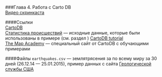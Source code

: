 ###Глава 4. Работа с Carto DB  
[Видео скринкаста]()

####Ссылки  
[CartoDB](http://cartodb.com)  
[Статистика происшествий](http://data.denvergov.org/dataset/city-and-county-of-denver-traffic-accidents) — исходные данные, которые были использованы в примере (см. раздел )
[CartoDB tutorial](https://github.com/clhenrick/cartodb-tutorial/)  
[The Map Academy](http://academy.cartodb.com) — специальный сайт от CartoDB с обучающими примерами  

####Файлы
`earthquakes.csv` — землятрясения за по всему миру за 30 дней (26.12.14 — 25.01.2015), пример данных с сайта [Геологической службы США](http://earthquake.usgs.gov/earthquakes/feed/v1.0/csv.php) 